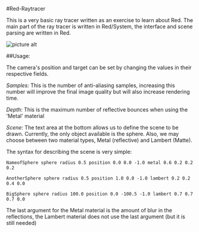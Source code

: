#Red-Raytracer

This is a very basic ray tracer written as an exercise to learn about Red.
The main part of the ray tracer is written in Red/System, the interface and 
scene parsing are written in Red.

![picture alt](https://github.com/Mufferaw/Red-Raytracer/blob/master/screenshot.jpg)

##Usage:

The camera's position and target can be set by changing the values in their respective fields.

_Samples:_  This is the number of anti-aliasing samples, increasing this number will improve the final 
image quality but will also increase rendering time.

_Depth:_  This is the maximum number of reflective bounces when using the 'Metal' material

_Scene:_ The text area at the bottom allows us to define the scene to be drawn. Currently, the only 
object available is the sphere. Also, we may choose between two material types, Metal (reflective) and
Lambert (Matte).

The syntax for describing the scene is very simple:

`NameofSphere sphere radius 0.5 position 0.0 0.0 -1.0 metal 0.6 0.2 0.2 0.2`

`AnotherSphere sphere radius 0.5 position 1.0 0.0 -1.0 lambert 0.2 0.2 0.4 0.0`

`BigSphere sphere radius 100.0 position 0.0 -100.5 -1.0 lambert 0.7 0.7 0.7 0.0`

The last argument for the Metal material is the amount of blur in the reflections, the Lambert material
does not use the last argument (but it is still needed)



